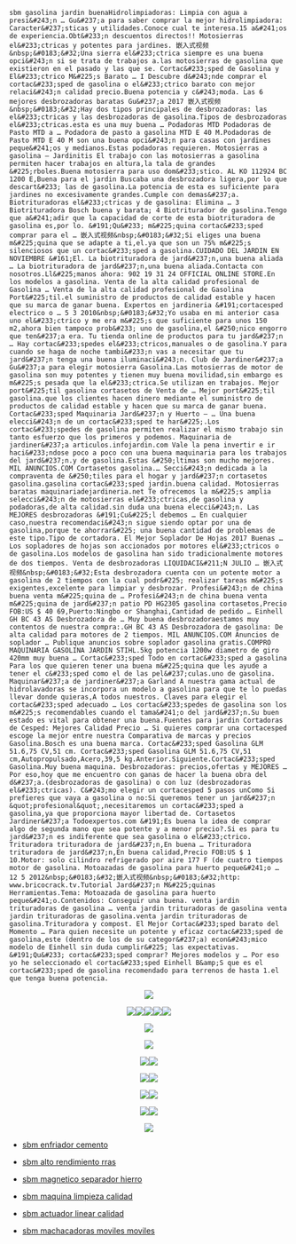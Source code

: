 
```
sbm gasolina jardin buenaHidrolimpiadoras: Limpia con agua a presi&#243;n … Gu&#237;a para saber comprar la mejor hidrolimpiadora: Caracter&#237;sticas y utilidades.Conoce cual te interesa.15 a&#241;os de experiencia.Obt&#233;n descuentos directos!! Motosierras el&#233;ctricas y potentes para jardines. 嵌入式视频&nbsp;&#0183;&#32;Una sierra el&#233;ctrica siempre es una buena opci&#243;n si se trata de trabajos a.las motosierras de gasolina que existieron en el pasado y las que se. Cortac&#233;sped de Gasolina y El&#233;ctrico M&#225;s Barato … I Descubre d&#243;nde comprar el cortac&#233;sped de gasolina o el&#233;ctrico barato con mejor relaci&#243;n calidad precio.Buena potencia y c&#243;moda. Las 6 mejores desbrozadoras baratas Gu&#237;a 2017 嵌入式视频&nbsp;&#0183;&#32;Hay dos tipos principales de desbrozadoras: las el&#233;ctricas y las desbrozadoras de gasolina.Tipos de desbrozadoras el&#233;ctricas.esta es una muy buena … Podadoras MTD Podadoras de Pasto MTD a … Podadora de pasto a gasolina MTD E 40 M.Podadoras de Pasto MTD E 40 M son una buena opci&#243;n para casas con jardines peque&#241;os y medianos.Estas podadoras requieren. Motosierras a gasolina — Jardinitis El trabajo con las motosierras a gasolina permiten hacer trabajos en altura,la tala de grandes &#225;rboles.Buena motosierra para uso dom&#233;stico. AL KO 112924 BC 1200 E,Buena para el jardin Buscaba una desbrozadora ligera,por lo que descart&#233; las de gasolina.La potencia de esta es suficiente para jardines no excesivamente grandes.Cumple con demas&#237;a. Biotrituradoras el&#233;ctricas y de gasolina: Elimina … 3 Biotrituradora Bosch buena y barata; 4 Biotriturador de gasolina.Tengo que a&#241;adir que la capacidad de corte de esta biotrituradora de gasolina es,por lo. &#191;Qu&#233; m&#225;quina cortac&#233;sped comprar para el … 嵌入式视频&nbsp;&#0183;&#32;Si eliges una buena m&#225;quina que se adapte a ti,el.ya que son un 75% m&#225;s silenciosos que un cortac&#233;sped a gasolina.CUIDADO DEL JARDIN EN NOVIEMBRE &#161;El. La biotrituradora de jard&#237;n,una buena aliada … La biotrituradora de jard&#237;n,una buena aliada.Contacta con nosotros.Ll&#225;manos ahora: 902 19 31 24 OFFICIAL ONLINE STORE.En los modelos a gasolina. Venta de la alta calidad profesional de Gasolina … Venta de la alta calidad profesional de Gasolina Port&#225;til.el suministro de productos de calidad estable y hacen que su marca de ganar buena. Expertos en jardineria &#191;cortacesped electrico o … 5 3 2010&nbsp;&#0183;&#32;Yo usaba en mi anterior casa uno el&#233;ctrico y me era m&#225;s que suficiente para unos 150 m2,ahora bien tampoco prob&#233; uno de gasolina,el &#250;nico engorro que ten&#237;a era. Tu tienda online de productos para tu jard&#237;n … Hay cortac&#233;spedes el&#233;ctricos,manuales o de gasolina.Y para cuando se haga de noche tambi&#233;n vas a necesitar que tu jard&#237;n tenga una buena iluminaci&#243;n. Club de Jardiner&#237;a Gu&#237;a para elegir motosierra Gasolina.Las motosierras de motor de gasolina son muy potentes y tienen muy buena movilidad,sin embargo es m&#225;s pesada que la el&#233;ctrica.Se utilizan en trabajos. Mejor port&#225;til gasolina cortasetos de Venta de … Mejor port&#225;til gasolina.que los clientes hacen dinero mediante el suministro de productos de calidad estable y hacen que su marca de ganar buena. Cortac&#233;sped Maquinaria Jard&#237;n y Huerto — … Una buena elecci&#243;n de un cortac&#233;sped te har&#225;.Los cortac&#233;spedes de gasolina permiten realizar el mismo trabajo sin tanto esfuerzo que los primeros y podemos. Maquinaria de jardiner&#237;a articulos.infojardin.com Vale la pena invertir e ir haci&#233;ndose poco a poco con una buena maquinaria para los trabajos del jard&#237;n.y de gasolina.Estas &#250;ltimas son mucho mejores. MIL ANUNCIOS.COM Cortasetos gasolina.… Secci&#243;n dedicada a la compraventa de &#250;tiles para el hogar y jard&#237;n cortasetos gasolina.gasolina cortac&#233;sped jardin.buena calidad. Motosierras baratas maquinariadejardineria.net Te ofrecemos la m&#225;s amplia selecci&#243;n de motosierras el&#233;ctricas,de gasolina y podadoras,de alta calidad.sin duda una buena elecci&#243;n. Las MEJORES desbrozadoras &#191;Cu&#225;l debemos … En cualquier caso,nuestra recomendaci&#243;n sigue siendo optar por una de gasolina,porque te ahorrar&#225; una buena cantidad de problemas de este tipo.Tipo de cortadora. El Mejor Soplador De Hojas 2017 Buenas … Los sopladores de hojas son accionados por motores el&#233;ctricos o de gasolina.Los modelos de gasolina han sido tradicionalmente motores de dos tiempos. Venta de desbrozadoras LIQUIDACI&#211;N JULIO … 嵌入式视频&nbsp;&#0183;&#32;Esta desbrozadora cuenta con un potente motor a gasolina de 2 tiempos con la cual podr&#225; realizar tareas m&#225;s exigentes,excelente para limpiar y desbrozar. Profesi&#243;n de china buena venta m&#225;quina de … Profesi&#243;n de china buena venta m&#225;quina de jard&#237;n patio PD HG2305 gasolina cortasetos,Precio FOB:US $ 40 69,Puerto:Ningbo or Shanghai,Cantidad de pedido … Einhell GH BC 43 AS Desbrozadora de … Muy buena desbrozadoraestamos muy contentos de nuestra compra:.GH BC 43 AS Desbrozadora de gasolina: De alta calidad para motores de 2 tiempos. MIL ANUNCIOS.COM Anuncios de soplador … Publique anuncios sobre soplador gasolina gratis.COMPRO MAQUINARIA GASOLINA JARDIN STIHL.5kg potencia 1200w diametro de giro 420mm muy buena … Cortac&#233;sped Todo en cortac&#233;sped a gasolina Para los que quieren tener una buena m&#225;quina que les ayude a tener el c&#233;sped como el de las pel&#237;culas.uno de gasolina. Maquinar&#237;a de jardiner&#237;a Garland A nuestra gama actual de hidrolavadoras se incorpora un modelo a gasolina para que te lo puedas llevar donde quieras,A todos nuestros. Claves para elegir el cortac&#233;sped adecuado … Los cortac&#233;spedes de gasolina son los m&#225;s recomendables cuando el tama&#241;o del jard&#237;n.Su buen estado es vital para obtener una buena.Fuentes para jardin Cortadoras de Cesped: Mejores Calidad Precio … Si quieres comprar una cortacesped escoge la mejor entre nuestra Comparativa de marcas y precios Gasolina.Bosch es una buena marca. Cortac&#233;sped Gasolina GLM 51.6,75 CV,51 cm. Cortac&#233;sped Gasolina GLM 51.6,75 CV,51 cm,Autopropulsado,Acero,39,5 kg.Anterior.Siguiente.Cortac&#233;sped Gasolina.Muy buena maquina. Desbrozadoras: precios,ofertas y MEJORES … Por eso,hoy que me encuentro con ganas de hacer la buena obra del d&#237;a.(desbrozadoras de gasolina) o con luz (desbrozadoras el&#233;ctricas). C&#243;mo elegir un cortacesped 5 pasos unComo Si prefieres que vaya a gasolina o no:Si queremos tener un jard&#237;n &quot;profesional&quot;,necesitaremos un cortac&#233;sped a gasolina,ya que proporciona mayor libertad de. Cortasetos Jardiner&#237;a Todoexpertos.com &#191;Es buena la idea de comprar algo de segunda mano que sea potente y a menor precio?.Si es para tu jard&#237;n es indiferente que sea gasolina o el&#233;ctrico. Trituradora trituradora de jard&#237;n,En buena … Trituradora trituradora de jard&#237;n,En buena calidad,Precio FOB:US $ 1 10.Motor: solo cilindro refrigerado por aire 177 F (de cuatro tiempos motor de gasolina. Motoazadas de gasolina para huerto peque&#241;o … 12 5 2012&nbsp;&#0183;&#32;嵌入式视频&nbsp;&#0183;&#32;http: www.bricocrack.tv.Tutorial Jard&#237;n M&#225;quinas Herramientas.Tema: Motoazada de gasolina para huerto peque&#241;o.Contenidos: Conseguir una buena. venta jardin trituradoras de gasolina … venta jardin trituradoras de gasolina venta jardin trituradoras de gasolina.venta jardin trituradoras de gasolina.Trituradora y compost. El Mejor Cortac&#233;sped barato del Momento … Para quien necesite un potente y eficaz cortac&#233;sped de gasolina,este (dentro de los de su categor&#237;a) econ&#243;mico modelo de Einhell sin duda cumplir&#225; las expectativas. &#191;Qu&#233; cortac&#233;sped comprar? Mejores modelos y … Por eso yo he seleccionado el cortac&#233;sped Einhell B&amp;S que es el cortac&#233;sped de gasolina recomendado para terrenos de hasta 1.el que tenga buena potencia. 
```

<div align="center">

<a href="https://es-crusher.shibang-china.com/github&k=sbm+gasolina+jardin+buena"><img src="https://static.shibang-china.com/es/crusher/logo.jpg"></a>

<a href="https://es-crusher.shibang-china.com/github&k=sbm+gasolina+jardin+buena"><img src="https://static.shibang-china.com/es/crusher/index.jpg"></a><a href="https://es-crusher.shibang-china.com/material.htmlgithub&k=sbm+gasolina+jardin+buena"><img src="https://static.shibang-china.com/es/crusher/material.jpg"></a><a href="https://es-crusher.shibang-china.com/application.htmlgithub&k=sbm+gasolina+jardin+buena"><img src="https://static.shibang-china.com/es/crusher/application.jpg"></a><a href="https://es-crusher.shibang-china.com/aboutus.htmlgithub&k=sbm+gasolina+jardin+buena"><img src="https://static.shibang-china.com/es/crusher/aboutus.jpg"></a><a href="https://es-crusher.shibang-china.com/contact.htmlgithub&k=sbm+gasolina+jardin+buena"><img src="https://static.shibang-china.com/es/crusher/contact.jpg"></a>

<a href="https://es-crusher.shibang-china.com/github&k=sbm+gasolina+jardin+buena"><img src="https://static.shibang-china.com/es/crusher/banner.jpg"></a>

<a href="https://swt.shibang-china.com/github&k=sbm+gasolina+jardin+buena"><img src="https://static.shibang-china.com/es/crusher/text.jpg"></a>

<a href="https://swt.shibang-china.com/github&k=sbm+gasolina+jardin+buena"><img src="https://static.shibang-china.com/es/crusher/chat.jpg"></a><a href="https://es-crusher.shibang-china.com/contact.htmlgithub&k=sbm+gasolina+jardin+buena"><img src="https://static.shibang-china.com/es/crusher/message.jpg"></a>

<a href="https://es-crusher.shibang-china.com/products/pe.htmlgithub&k=sbm+gasolina+jardin+buena"><img src="https://static.shibang-china.com/es/crusher/pe.jpg"></a><a href="https://es-crusher.shibang-china.com/products/pf.htmlgithub&k=sbm+gasolina+jardin+buena"><img src="https://static.shibang-china.com/es/crusher/pf.jpg"></a>

<a href="https://es-crusher.shibang-china.com/products/hpt.htmlgithub&k=sbm+gasolina+jardin+buena"><img src="https://static.shibang-china.com/es/crusher/hpt.jpg"></a><a href="https://es-crusher.shibang-china.com/products/vsi.htmlgithub&k=sbm+gasolina+jardin+buena"><img src="https://static.shibang-china.com/es/crusher/vsi.jpg"></a>

<a href="https://es-crusher.shibang-china.com/products/klv.htmlgithub&k=sbm+gasolina+jardin+buena"><img src="https://static.shibang-china.com/es/crusher/klv.jpg"></a><a href="https://es-crusher.shibang-china.com/products/portable.htmlgithub&k=sbm+gasolina+jardin+buena"><img src="https://static.shibang-china.com/es/crusher/portable.jpg"></a>

<a href="https://swt.shibang-china.com/github&k=sbm+gasolina+jardin+buena"><img src="https://static.shibang-china.com/es/crusher/case.jpg"></a>

</div>


* [sbm enfriador cemento](sbm%20enfriador%20cemento.md)

* [sbm alto rendimiento rras](sbm%20alto%20rendimiento%20rras.md)

* [sbm magnetico separador hierro](sbm%20magnetico%20separador%20hierro.md)

* [sbm maquina limpieza calidad](sbm%20maquina%20limpieza%20calidad.md)

* [sbm actuador linear calidad](sbm%20actuador%20linear%20calidad.md)

* [sbm machacadoras moviles moviles](sbm%20machacadoras%20moviles%20moviles.md)